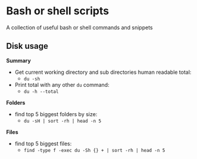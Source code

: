 # Bash or shell scripts

A collection of useful bash or shell commands and snippets

## Disk usage

__Summary__

- Get current working directory and sub directories human readable total:
  - `du -sh`
- Print total with any other `du` command:
  - `du -h --total`

__Folders__

- find top 5 biggest folders by size:
  - `du -sH | sort -rh | head -n 5` 

__Files__

- find top 5 biggest files:
  - `find -type f -exec du -Sh {} + | sort -rh | head -n 5`

## 

